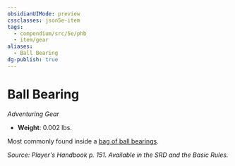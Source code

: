 ```yaml
---
obsidianUIMode: preview
cssclasses: json5e-item
tags:
  - compendium/src/5e/phb
  - item/gear
aliases:
  - Ball Bearing
dg-publish: true
---
```

# Ball Bearing
*Adventuring Gear*  

- **Weight**: 0.002 lbs.

Most commonly found inside a [bag of ball bearings](/Admin/CLI/items/ball-bearings-bag-of-1000.md).

*Source: Player's Handbook p. 151. Available in the SRD and the Basic Rules.*